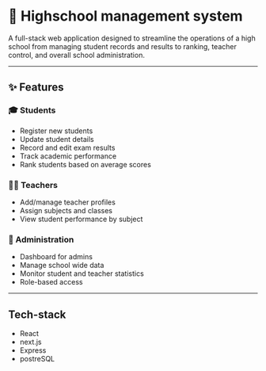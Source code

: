 # 🏫 Highschool management system

A full-stack web application designed to streamline the operations of a high school  from managing student records and results to ranking, teacher control, and overall school administration.

---

## ✨ Features

### 🎓 Students
- Register new students
- Update student details
- Record and edit exam results
- Track academic performance
- Rank students based on average scores

### 🧑‍🏫 Teachers
- Add/manage teacher profiles
- Assign subjects and classes
- View student performance by subject

### 🏫 Administration
- Dashboard for admins
- Manage school wide data
- Monitor student and teacher statistics
- Role-based access 

---

## Tech-stack
- React
- next.js
- Express 
- postreSQL
